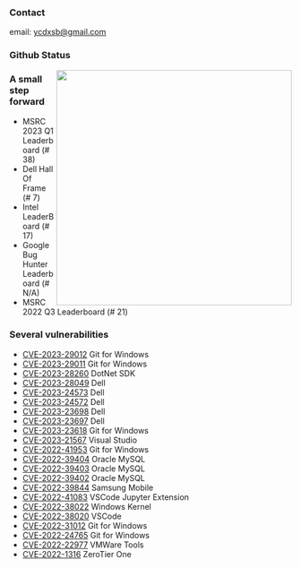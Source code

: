 ### Contact
email: ycdxsb@gmail.com

### Github Status

<img align="right" src="https://github-readme-stats.vercel.app/api?username=ycdxsb&count_private=true&show_icons=true&theme=radical" width="420">

### A small step forward

- MSRC 2023 Q1 Leaderboard (# 38)
- Dell Hall Of Frame (# 7)
- Intel LeaderBoard (# 17)
- Google Bug Hunter Leaderboard (# N/A)
- MSRC 2022 Q3 Leaderboard (# 21)

### Several vulnerabilities
- [CVE-2023-29012](https://github.com/git-for-windows/git/security/advisories/GHSA-gq5x-v87v-8f7g) Git for Windows
- [CVE-2023-29011](https://github.com/git-for-windows/git/security/advisories/GHSA-g4fv-xjqw-q7jm) Git for Windows
- [CVE-2023-28260](https://msrc.microsoft.com/update-guide/vulnerability/CVE-2023-28260) DotNet SDK
- [CVE-2023-28049](https://www.dell.com/support/kbdoc/000211748) Dell
- [CVE-2023-24573](https://www.dell.com/support/kbdoc/000207973) Dell
- [CVE-2023-24572](https://www.dell.com/support/kbdoc/000207931) Dell
- [CVE-2023-23698](https://www.dell.com/support/kbdoc/000208038) Dell
- [CVE-2023-23697](https://www.dell.com/support/kbdoc/000207929) Dell
- [CVE-2023-23618](https://github.com/git-for-windows/git/security/advisories/GHSA-wxwv-49qw-35pm) Git for Windows
- [CVE-2023-21567](https://msrc.microsoft.com/update-guide/vulnerability/CVE-2023-21567) Visual Studio
- [CVE-2022-41953](https://github.com/git-for-windows/git/security/advisories/GHSA-v4px-mx59-w99c) Git for Windows
- [CVE-2022-39404](https://www.oracle.com/security-alerts/cpuoct2022.html) Oracle MySQL
- [CVE-2022-39403](https://www.oracle.com/security-alerts/cpuoct2022.html) Oracle MySQL
- [CVE-2022-39402](https://www.oracle.com/security-alerts/cpuoct2022.html) Oracle MySQL
- [CVE-2022-39844](https://security.samsungmobile.com/serviceWeb.smsb) Samsung Mobile
- [CVE-2022-41083](https://msrc.microsoft.com/update-guide/vulnerability/CVE-2022-41083) VSCode Jupyter Extension
- [CVE-2022-38022](https://msrc.microsoft.com/update-guide/vulnerability/CVE-2022-38022) Windows Kernel
- [CVE-2022-38020](https://msrc.microsoft.com/update-guide/en-US/vulnerability/CVE-2022-38020) VSCode
- [CVE-2022-31012](https://github.com/git-for-windows/git/security/advisories/GHSA-gjrj-fxvp-hjj2) Git for Windows
- [CVE-2022-24765](https://github.com/git-for-windows/git/security/advisories/GHSA-vw2c-22j4-2fh2) Git for Windows
- [CVE-2022-22977](https://www.vmware.com/security/advisories/VMSA-2022-0015.html) VMWare Tools
- [CVE-2022-1316](https://www.zerotier.com/2022/04/11/zerotier-for-windows-local-privilege-escalation/) ZeroTier One
